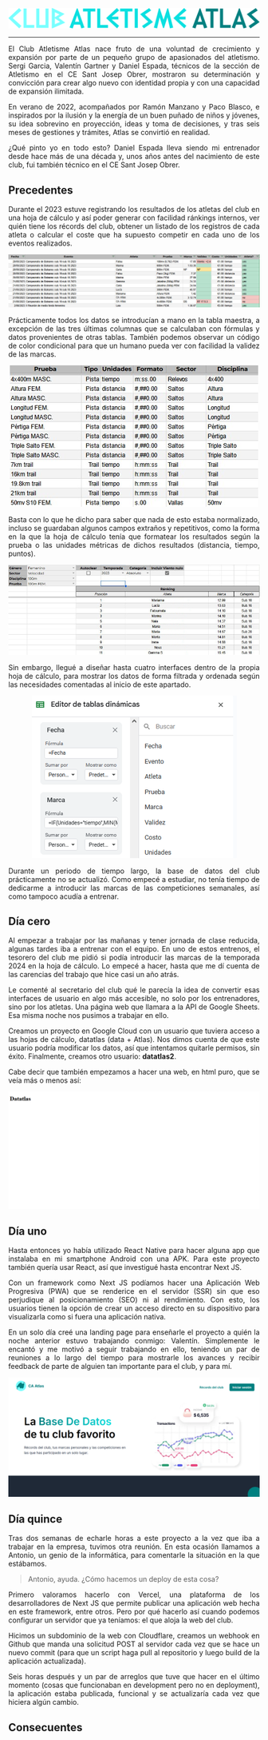 <div align="justify">
	<p align="center">
		<img src="readme/logo_letras_horizontal.png" alt="CLUB ATLETISME ATLAS"/>
	</p>

---
El Club Atletisme Atlas nace fruto de una voluntad de crecimiento y expansión por parte de un pequeño grupo de apasionados del atletismo. Sergi Garcia, Valentín Gartner y Daniel Espada, técnicos de la sección de Atletismo en el CE Sant Josep Obrer, mostraron su determinación y convicción para crear algo nuevo con identidad propia y con una capacidad de expansión ilimitada.

En verano de 2022, acompañados por Ramón Manzano y Paco Blasco, e inspirados por la ilusión y la energía de un buen puñado de niños y jóvenes, su idea sobrevino en proyección, ideas y toma de decisiones, y tras seis meses de gestiones y trámites, Atlas se convirtió en realidad.

¿Qué pinto yo en todo esto? Daniel Espada lleva siendo mi entrenador desde hace más de una década y, unos años antes del nacimiento de este club, fui también técnico en el CE Sant Josep Obrer.

## Precedentes

Durante el 2023 estuve registrando los resultados de los atletas del club en una hoja de cálculo y así poder generar con facilidad ránkings internos, ver quién tiene los récords del club, obtener un listado de los registros de cada atleta o calcular el coste que ha supuesto competir en cada uno de los eventos realizados.

<p align="center">
	<img src="readme/tabla_maestra.jpg" alt="La tabla maestra donde se guardaban todas las participaciones."/>
</p>

Prácticamente todos los datos se introducían a mano en la tabla maestra, a excepción de las tres últimas columnas que se calculaban con fórmulas y datos provenientes de otras tablas. También podemos observar un código de color condicional para que un humano pueda ver con facilidad la validez de las marcas.

<p align="center">
	<img src="readme/tabla_pruebas.jpg" alt="Una tabla con las pruebas de atletismo en las que habíamos participado hasta entonces."/>
</p>

Basta con lo que he dicho para saber que nada de esto estaba normalizado, incluso se guardaban algunos campos extraños y repetitivos, como la forma en la que la hoja de cálculo tenía que formatear los resultados según la prueba o las unidades métricas de dichos resultados (distancia, tiempo, puntos).

<p align="center">
	<img src="readme/interfaz_usuario.jpg" alt="Una de las interfaces de usuario creada en la hoja de cálculo. Te permitía filtrar por varios campos para obtener el pódium de las marcas de una prueba en específico."/>
</p>

Sin embargo, llegué a diseñar hasta cuatro interfaces dentro de la propia hoja de cálculo, para mostrar los datos de forma filtrada y ordenada según las necesidades comentadas al inicio de este apartado.

<p align="center">
	<img src="readme/tablas_dinamicas.jpg" alt="El editor de tablas dinámicas de Google Sheets"/>
</p>

Durante un periodo de tiempo largo, la base de datos del club prácticamente no se actualizó. Como empecé a estudiar, no tenía tiempo de dedicarme a introducir las marcas de las competiciones semanales, así como tampoco acudía a entrenar.

## Día cero

Al empezar a trabajar por las mañanas y tener jornada de clase reducida, algunas tardes iba a entrenar con el equipo. En uno de estos entrenos, el tesorero del club me pidió si podía introducir las marcas de la temporada 2024 en la hoja de cálculo. Lo empecé a hacer, hasta que me dí cuenta de las carencias del trabajo que hice casi un año atrás.

Le comenté al secretario del club qué le parecía la idea de convertir esas interfaces de usuario en algo más accesible, no solo por los entrenadores, sino por los atletas. Una página web que llamara a la API de Google Sheets. Esa misma noche nos pusimos a trabajar en ello.

Creamos un proyecto en Google Cloud con un usuario que tuviera acceso a las hojas de cálculo, datatlas (data + Atlas). Nos dimos cuenta de que este usuario podría modificar los datos, así que intentamos quitarle permisos, sin éxito. Finalmente, creamos otro usuario: __datatlas2__.

Cabe decir que también empezamos a hacer una web, en html puro, que se veía más o menos así:

<p align="center">
	<img src="readme/primera_web.jpg" alt="Una página en blanco con un Encabezado de nivel 1 que dice 'Datatlas'"/>
</p>

## Día uno

Hasta entonces yo había utilizado React Native para hacer alguna app que instalaba en mi smartphone Android con una APK. Para este proyecto también quería usar React, así que investigué hasta encontrar Next JS.

Con un framework como Next JS podíamos hacer una Aplicación Web Progresiva (PWA) que se renderice en el servidor (SSR) sin que eso perjudique al posicionamiento (SEO) ni al rendimiento. Con esto, los usuarios tienen la opción de crear un acceso directo en su dispositivo para visualizarla como si fuera una aplicación nativa.

En un solo día creé una landing page para enseñarle el proyecto a quién la noche anterior estuvo trabajando conmigo: Valentín. Simplemente le encantó y me motivó a seguir trabajando en ello, teniendo un par de reuniones a lo largo del tiempo para mostrarle los avances y recibir feedback de parte de alguien tan importante para el club, y para mí.

<p align="center">
	<img src="readme/day1_landing.jpg" alt="Una página de inicio"/>
</p>

## Día quince

Tras dos semanas de echarle horas a este proyecto a la vez que iba a trabajar en la empresa, tuvimos otra reunión. En esta ocasión llamamos a Antonio, un genio de la informática, para comentarle la situación en la que estábamos.

> Antonio, ayuda. ¿Cómo hacemos un deploy de esta cosa?

Primero valoramos hacerlo con Vercel, una plataforma de los desarrolladores de Next JS que permite publicar una aplicación web hecha en este framework, entre otros. Pero por qué hacerlo así cuando podemos configurar un servidor que ya teníamos: el que aloja la web del club.

Hicimos un subdominio de la web con Cloudflare, creamos un webhook en Github que manda una solicitud POST al servidor cada vez que se hace un nuevo commit (para que un script haga pull al repositorio y luego build de la aplicación actualizada).

Seis horas después y un par de arreglos que tuve que hacer en el último momento (cosas que funcionaban en development pero no en deployment), la aplicación estaba publicada, funcional y se actualizaría cada vez que hiciera algún cambio.

## Consecuentes

</div>